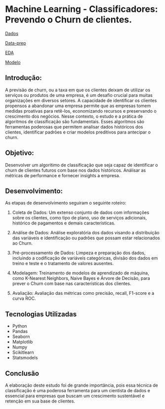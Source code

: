 # Machine Learning - Classificadores: Prevendo o Churn de clientes.

[Dados](https://github.com/GBruneri/Gbruneri/blob/main/Churn_Clientes/Datasets/Customer-Churn.csv)

[Data-prep](https://github.com/GBruneri/Gbruneri/blob/main/Churn_Clientes/Notebooks/data_prep.ipynb)

[EDA](https://github.com/GBruneri/Gbruneri/blob/main/Churn_Clientes/Notebooks/Churn_EDA.ipynb)

[Modelo](https://github.com/GBruneri/Gbruneri/blob/main/Churn_Clientes/Modelo/Churn_Modelos.ipynb)

## Introdução:
A previsão de churn, ou a taxa em que os clientes deixam de utilizar os serviços ou produtos de uma empresa, é um desafio crucial para muitas organizações em diversos setores. A capacidade de identificar os clientes propensos a abandonar uma empresa permite que as empresas tomem medidas proativas para retê-los, economizando recursos e preservando o crescimento dos negócios. Nesse contexto, o estudo e a prática de algoritmos de classificação são fundamentais. Esses algoritmos são ferramentas poderosas que permitem analisar dados históricos dos clientes, identificar padrões e criar modelos preditivos para antecipar o churn.

## Objetivo:
Desenvolver um algoritimo de classificação que seja capaz de identificar o churn de clientes futuros com base nos dados históricos. Análisar as métricas de performance e fornecer insights a empresa.

## Desenvolvimento:
As etapas de desenvolvimento seguiram o seguinte roteiro:

1) Coleta de Dados: Um extenso conjunto de dados com informações sobre os clientes, como tipo de plano, uso de serviços adicionais, histórico de pagamentos e demais características.

2) Análise de Dados: Análise exploratória dos dados visando a distribuição das variáveis e identificação ou padrões que possam estar relacionados ao Churn.

3) Pré-processamento de Dados: Limpeza e preparação dos dados, incluindo a codificação de variáveis categóricas, divisão dos dados em treino e teste e o tratamento de valores ausentes.

4) Modelagem: Treinamento de modelos de aprendizado de máquina, como K-Nearest Neighbors, Naive Bayes e Árvore de Decisão, para prever o Churn com base nas características dos clientes.

5) Avaliação: Avaliação das métricas como precisão, recall, F1-score e a curva ROC.

## Tecnologias Utilizadas
- Python
- Pandas
- Seaborn
- Matplotlib
- Numpy
- Scikitlearn
- Statsmodels

## Conclusão
A elaboração deste estudo foi de grande importância, pois essa técnica de classificação é uma poderosa ferramenta para um cientista de dados e essencial para empresas que buscam um crescimento sustentável e retenção em sua base de clientes.

